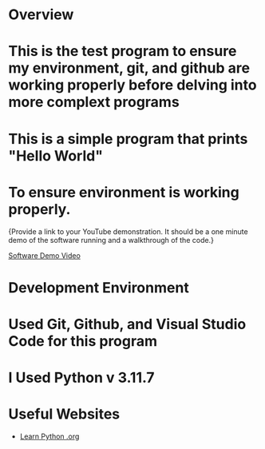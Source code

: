 # Overview

# This is the test program to ensure my environment, git, and github are working properly before delving into more complext programs

# This is a simple program that prints "Hello World"

# To ensure environment is working properly.

{Provide a link to your YouTube demonstration.  It should be a one minute demo of the software running and a walkthrough of the code.}

[Software Demo Video](https://www.loom.com/share/201e416d93164a74ba00a8daedebf93f)

# Development Environment

# Used Git, Github, and Visual Studio Code for this program

# I Used Python v 3.11.7

# Useful Websites

* [Learn Python .org](https://www.learnpython.org/en/Hello,_World!)